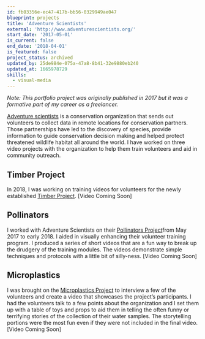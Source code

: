 ```yaml
---
id: fb03356e-ec47-417b-bb56-0329949ae047
blueprint: projects
title: 'Adventure Scientists'
external: 'http://www.adventurescientists.org/'
start_date: '2017-05-01'
is_current: false
end_date: '2018-04-01'
is_featured: false
project_status: archived
updated_by: 25de984e-075a-47a8-8b41-32e9880eb240
updated_at: 1665978729
skills:
  - visual-media
---
```

_Note: This portfolio project was originally published in 2017 but it was a formative part of my career as a freelancer._

[Adventure scientists](http://www.adventurescientists.org/) is a conservation organization that sends out volunteers to collect data in remote locations for conservation partners. Those partnerships have led to the discovery of species, provide information to guide conservation decision making and helped protect threatened wildlife habitat all around the world. I have worked on three video projects with the organization to help them train volunteers and aid in community outreach.

## Timber Project
In 2018, I was working on training videos for volunteers for the newly established [Timber Project](http://www.adventurescientists.org/timber.html).
\[Video Coming Soon\]

## Pollinators
I worked with Adventure Scientists on their [Pollinators Project](http://www.adventurescientists.org/pollinators.html)from May 2017 to early 2018. I aided in visually enhancing their volunteer training program. I produced a series of short videos that are a fun way to break up the drudgery of the training modules. The videos demonstrate simple techniques and protocols with a little bit of silly-ness.
\[Video Coming Soon\]

## Microplastics
I was brought on the [Microplastics Project](http://www.adventurescientists.org/microplastics.html) to interview a few of the volunteers and create a video that showcases the project’s participants. I had the volunteers talk to a few points about the organization and I set them up with a table of toys and props to aid them in telling the often funny or terrifying stories of the collection of their water samples. The storytelling portions were the most fun even if they were not included in the final video.
\[Video Coming Soon\]
